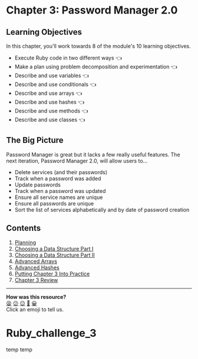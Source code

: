 # Chapter 3: Password Manager 2.0

## Learning Objectives

In this chapter, you'll work towards 8 of the module's 10 learning objectives.

- Execute Ruby code in two different ways :point_left:
- Make a plan using problem decomposition and experimentation :point_left:
- Describe and use variables :point_left:
- Describe and use conditionals :point_left:
- Describe and use arrays :point_left:
- Describe and use hashes :point_left:
- Describe and use methods :point_left:
- Describe and use classes :point_left:

## The Big Picture

Password Manager is great but it lacks a few really useful features. The next iteration, Password Manager 2.0, will allow users to...

- Delete services (and their passwords)
- Track when a password was added
- Update passwords
- Track when a password was updated
- Ensure all service names are unique
- Ensure all passwords are unique
- Sort the list of services alphabetically and by date of password creation

## Contents

1. [Planning](./01_planning.md)
2. [Choosing a Data Structure Part I](./02_choosing_a_data_structure_i.md)
3. [Choosing a Data Structure Part II](./03_choosing_a_data_structure_ii.md)
4. [Advanced Arrays](./04_advanced_arrays.md)
5. [Advanced Hashes](./05_advanced_hashes.md)
6. [Putting Chapter 3 Into Practice](./06_putting_chapter_3_into_practice.md)
7. [Chapter 3 Review](./07_chapter_3_review.md)


<!-- BEGIN GENERATED SECTION DO NOT EDIT -->

---

**How was this resource?**  
[😫](https://airtable.com/shrUJ3t7KLMqVRFKR?prefill_Repository=makersacademy%2Fruby_foundations&prefill_File=chapter3%2FREADME.md&prefill_Sentiment=😫) [😕](https://airtable.com/shrUJ3t7KLMqVRFKR?prefill_Repository=makersacademy%2Fruby_foundations&prefill_File=chapter3%2FREADME.md&prefill_Sentiment=😕) [😐](https://airtable.com/shrUJ3t7KLMqVRFKR?prefill_Repository=makersacademy%2Fruby_foundations&prefill_File=chapter3%2FREADME.md&prefill_Sentiment=😐) [🙂](https://airtable.com/shrUJ3t7KLMqVRFKR?prefill_Repository=makersacademy%2Fruby_foundations&prefill_File=chapter3%2FREADME.md&prefill_Sentiment=🙂) [😀](https://airtable.com/shrUJ3t7KLMqVRFKR?prefill_Repository=makersacademy%2Fruby_foundations&prefill_File=chapter3%2FREADME.md&prefill_Sentiment=😀)  
Click an emoji to tell us.

<!-- END GENERATED SECTION DO NOT EDIT -->
# Ruby_challenge_3
temp
temp
